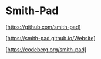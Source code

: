 # Smith-Pad




[https://github.com/smith-pad]

[https://smith-pad.github.io/Website]

[https://codeberg.org/smith-pad]
